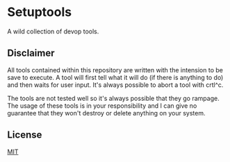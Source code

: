 Setuptools
==========

A wild collection of devop tools.

## Disclaimer

All tools contained within this repository are written with the intension to be save to execute. A tool will first tell what it will do (if there is anything to do) and then waits for user input. It's always possible to abort a tool with crtl^c.

The tools are not tested well so it's always possible that they go rampage. The usage of these tools is in your responsibility and I can give no guarantee that they won't destroy or delete anything on your system.

## License

[MIT](LICENSE)

